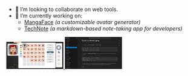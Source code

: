 - 👯 I’m looking to collaborate on web tools.
- 🔭 I’m currently working on:
  + [MangaFace](https://github.com/miladnia/MangaFace) _(a customizable avatar generator)_
  + [TechNote](https://github.com/miladnia/technote) _(a markdown-based note-taking app for developers)_

<a href="https://miladnia.ir/MangaFace/" target="_blank" title="Demo | Click here to try it out">
  <img src="https://raw.githubusercontent.com/miladnia/MangaFace/main/docs/preview_v0.2.png" width="30%" alt="MangaFace avatar generator">
</a>
<a href="https://github.com/miladnia/technote" target="_blank" title="Demo | Click here to try it out">
  <img src="https://github.com/miladnia/technote/raw/main/docs/technote_note_preview.png" width="30%" alt="TechNote note-taking app">
</a>

<!--
- 🔭 I’m currently working on ...
- 🌱 I’m currently learning ...
- 👯 I’m looking to collaborate on ...
- 🤔 I’m looking for help with ...
- 💬 Ask me about ...
- 📫 How to reach me: ...
- 😄 Pronouns: ...
- ⚡ Fun fact: ...
-->

